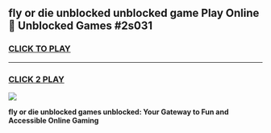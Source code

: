
## fly or die unblocked unblocked game Play Online 👋 Unblocked Games #2s031
<h3>
<a href="https://premium.freeplayer.one?title=fly_or_die_unblocked&ref=21F">CLICK TO PLAY</a></h3>
<hr>

<h3>
<a href="https://premium.freeplayer.one?title=fly_or_die_unblocked&ref=21F">CLICK 2 PLAY</a>
  
</h3>

<a href="https://premium.freeplayer.one?title=fly_or_die_unblocked&ref=21F/"><img src="https://clearcache.store/games.png"></a>


**fly or die unblocked games unblocked: Your Gateway to Fun and Accessible Online Gaming**

